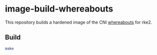 # image-build-whereabouts
This repository builds a hardened image of the CNI [whereabouts](https://github.com/k8snetworkplumbingwg/whereabouts) for rke2.

## Build

```sh
make
```
